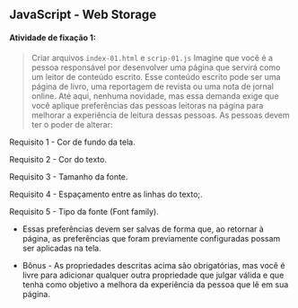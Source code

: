 ## JavaScript - Web Storage


#### Atividade de fixação 1:
> Criar arquivos `index-01.html` e `scrip-01.js`
Imagine que você é a pessoa responsável por desenvolver uma página que servirá como um leitor de conteúdo escrito. Esse conteúdo escrito pode ser uma página de livro, uma reportagem de revista ou uma nota de jornal online. Até aqui, nenhuma novidade, mas essa demanda exige que você aplique preferências das pessoas leitoras na página para melhorar a experiência de leitura dessas pessoas.
As pessoas devem ter o poder de alterar:

Requisito 1 - Cor de fundo da tela.

Requisito 2 - Cor do texto.

Requisito 3 - Tamanho da fonte.

Requisito 4 - Espaçamento entre as linhas do texto;.

Requisito 5 - Tipo da fonte (Font family).

- Essas preferências devem ser salvas de forma que, ao retornar à página, as preferências que foram previamente configuradas possam ser aplicadas na tela.

- Bônus - As propriedades descritas acima são obrigatórias, mas você é livre para adicionar qualquer outra propriedade que julgar válida e que tenha como objetivo a melhora da experiência da pessoa que lê em sua página.
